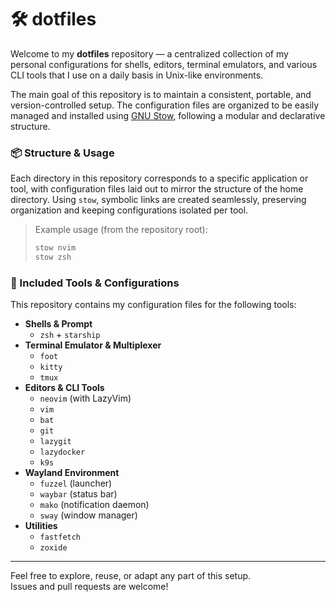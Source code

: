 # 🛠️ dotfiles

Welcome to my **dotfiles** repository — a centralized collection of my personal configurations for shells, editors, terminal emulators, and various CLI tools that I use on a daily basis in Unix-like environments.

The main goal of this repository is to maintain a consistent, portable, and version-controlled setup. The configuration files are organized to be easily managed and installed using [GNU Stow](https://www.gnu.org/software/stow/), following a modular and declarative structure.

### 📦 Structure & Usage

Each directory in this repository corresponds to a specific application or tool, with configuration files laid out to mirror the structure of the home directory. Using `stow`, symbolic links are created seamlessly, preserving organization and keeping configurations isolated per tool.

> Example usage (from the repository root):
> ```bash
> stow nvim
> stow zsh
> ```

### 🧩 Included Tools & Configurations

This repository contains my configuration files for the following tools:

- **Shells & Prompt**
  - `zsh` + `starship`
- **Terminal Emulator & Multiplexer**
  - `foot`
  - `kitty`
  - `tmux`
- **Editors & CLI Tools**
  - `neovim` (with LazyVim)
  - `vim`
  - `bat`
  - `git`
  - `lazygit`
  - `lazydocker`
  - `k9s`
- **Wayland Environment**
  - `fuzzel` (launcher)
  - `waybar` (status bar)
  - `mako` (notification daemon)
  - `sway` (window manager)
- **Utilities**
  - `fastfetch`
  - `zoxide`

---

Feel free to explore, reuse, or adapt any part of this setup.  
Issues and pull requests are welcome!
